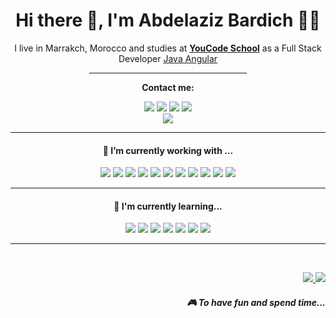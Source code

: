 <center>
<h1 align='center'> Hi there 👋, I'm Abdelaziz Bardich  👩‍💻 </h1>

<p align='center'>
  I live in Marrakch, Morocco and studies at <b><a href="https://youcode.ma">YouCode School</a></b> as a Full Stack Developer <a href="https://www.client-server.com/job/full-stack-developer-java-angular/">Java Angular</a>
  <hr width="50%">
  <center align="center"><b>Contact me:</b></center>   
</p>
<p align="center">
    <a href="https://github.com/abdelazizbardich"><img src="https://img.shields.io/badge/-Github-black?style=for-the-badge&logo=github"></a>
    <a href="https://www.linkedin.com/in/abdelazizbardich/"><img src="https://img.shields.io/badge/-linkedin-darkblue?style=for-the-badge&logo=linkedin"></a>
    <a href="https://instagram.com/abdelazizbardich"><img src="https://img.shields.io/badge/-instagram-red?style=for-the-badge&logo=instagram&logoColor=white"></a>
    <a href="https://www.facebook.com/abdelazizbardich"><img src="https://img.shields.io/badge/-facebook-blue?style=for-the-badge&logo=facebook&logoColor=white"></a><br/>
    <a href="https://abdelazizbardich.com"><img src="https://img.shields.io/badge/My portfolio:-abdelazizbardich.com-green"></a>
</p>
<hr>

<h4>🔭  I’m currently working with ...</h4>

<p >
  <img src="https://img.shields.io/badge/html5%20-%23e34f26.svg?&style=for-the-badge&logo=html5&logoColor=white" />
  <img src="https://img.shields.io/badge/CSS3-1572B6?&style=for-the-badge&logo=css3&logoColor=white" />
  <img src="https://img.shields.io/badge/JavaScript-F7DF1E?style=for-the-badge&logo=javascript&logoColor=black" />
  <img src="https://img.shields.io/badge/sass%20-%23cc6699.svg?&style=for-the-badge&logo=sass&logoColor=white" />
  <img src="https://img.shields.io/badge/Bootstrap-563D7C?style=for-the-badge&logo=bootstrap&logoColor=white">
  <img src="https://img.shields.io/badge/php-1572B6?style=for-the-badge&logo=php&logoColor=white" />
  <img src="https://img.shields.io/badge/laravel-f7291c?style=for-the-badge&logo=laravel&logoColor=white" />
  <img src="https://img.shields.io/badge/Docker-2496ED?style=for-the-badge&logo=docker&logoColor=white" />
  <img src="https://img.shields.io/badge/vuejs-17bf63?style=for-the-badge&logo=vuejs&logoColor=white" />
  <img src="https://img.shields.io/badge/mysql-3E6E93?style=for-the-badge&logo=mysql&logoColor=white" />
  <img src="https://img.shields.io/badge/postgresql-3E6E93?style=for-the-badge&logo=postgresql&logoColor=white" />
  
</p>

<hr>

<h4>🌱  I'm currently learning...</h4>
<p >
  <img src="https://img.shields.io/badge/java-5382a1?style=for-the-badge&logo=java&logoColor=white" />
  <img src="https://img.shields.io/badge/angular-b9002d?&style=for-the-badge&logo=angular&logoColor=white" />
  <img src="https://img.shields.io/badge/jenkins-d43530?&style=for-the-badge&logo=jenkins&logoColor=white" />
  <img src="https://img.shields.io/badge/springboot-66aa3b?&style=for-the-badge&logo=springboot&logoColor=white" />
  <img src="https://img.shields.io/badge/javafx-db6900?&style=for-the-badge&logo=javafx&logoColor=white" />
  <img src="https://img.shields.io/badge/express-e9d019?&style=for-the-badge&logo=express&logoColor=black" />
  <img src="https://img.shields.io/badge/passport-32d473?&style=for-the-badge&logo=passport&logoColor=white" />
  
</p>
<hr>

<br>
<p align="right">
  <a href="#">
    <img src="https://img.shields.io/badge/spotify-%231ED760.svg?&style=for-the-badge&logo=spotify&logoColor=white" />
  </a>
  <a href="#">
    <img src="https://img.shields.io/badge/Steam-%23000000.svg?&style=for-the-badge&logo=steam&logoColor=white" />
  </a>
  <h5 align="right">🎮 To have fun and spend time...</h5>
</p>

</center>